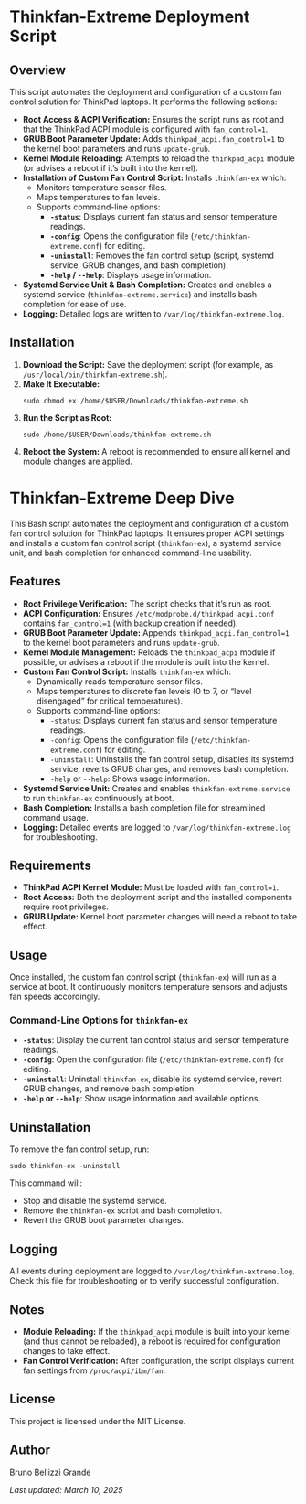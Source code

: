 # Thinkfan-Extreme Deployment Script

## Overview

This script automates the deployment and configuration of a custom fan control solution for ThinkPad laptops. It performs the following actions:

- **Root Access & ACPI Verification:** Ensures the script runs as root and that the ThinkPad ACPI module is configured with `fan_control=1`.
- **GRUB Boot Parameter Update:** Adds `thinkpad_acpi.fan_control=1` to the kernel boot parameters and runs `update-grub`.
- **Kernel Module Reloading:** Attempts to reload the `thinkpad_acpi` module (or advises a reboot if it’s built into the kernel).
- **Installation of Custom Fan Control Script:** Installs `thinkfan-ex` which:
  - Monitors temperature sensor files.
  - Maps temperatures to fan levels.
  - Supports command-line options:
    - **`-status`**: Displays current fan status and sensor temperature readings.
    - **`-config`**: Opens the configuration file (`/etc/thinkfan-extreme.conf`) for editing.
    - **`-uninstall`**: Removes the fan control setup (script, systemd service, GRUB changes, and bash completion).
    - **`-help` / `--help`**: Displays usage information.
- **Systemd Service Unit & Bash Completion:** Creates and enables a systemd service (`thinkfan-extreme.service`) and installs bash completion for ease of use.
- **Logging:** Detailed logs are written to `/var/log/thinkfan-extreme.log`.

<h2>Installation</h2>
<ol>
  <li>
    <strong>Download the Script:</strong> Save the deployment script (for example, as <code>/usr/local/bin/thinkfan-extreme.sh</code>).
  </li>
  <li>
    <strong>Make It Executable:</strong>
    <pre><code>sudo chmod +x /home/$USER/Downloads/thinkfan-extreme.sh</code></pre>
  </li>
  <li>
    <strong>Run the Script as Root:</strong>
    <pre><code>sudo /home/$USER/Downloads/thinkfan-extreme.sh</code></pre>
  </li>
  <li>
    <strong>Reboot the System:</strong> A reboot is recommended to ensure all kernel and module changes are applied.
  </li>
</ol>
<h1>Thinkfan-Extreme Deep Dive</h1>
<p>This Bash script automates the deployment and configuration of a custom fan control solution for ThinkPad laptops. It ensures proper ACPI settings and installs a custom fan control script (<code>thinkfan-ex</code>), a systemd service unit, and bash completion for enhanced command-line usability.</p>
<h2>Features</h2>
<ul>
  <li><strong>Root Privilege Verification:</strong> The script checks that it’s run as root.</li>
  <li><strong>ACPI Configuration:</strong> Ensures <code>/etc/modprobe.d/thinkpad_acpi.conf</code> contains <code>fan_control=1</code> (with backup creation if needed).</li>
  <li><strong>GRUB Boot Parameter Update:</strong> Appends <code>thinkpad_acpi.fan_control=1</code> to the kernel boot parameters and runs <code>update-grub</code>.</li>
  <li><strong>Kernel Module Management:</strong> Reloads the <code>thinkpad_acpi</code> module if possible, or advises a reboot if the module is built into the kernel.</li>
  <li><strong>Custom Fan Control Script:</strong> Installs <code>thinkfan-ex</code> which:
    <ul>
      <li>Dynamically reads temperature sensor files.</li>
      <li>Maps temperatures to discrete fan levels (0 to 7, or “level disengaged” for critical temperatures).</li>
      <li>Supports command-line options:
        <ul>
          <li><code>-status</code>: Displays current fan status and sensor temperature readings.</li>
          <li><code>-config</code>: Opens the configuration file (<code>/etc/thinkfan-extreme.conf</code>) for editing.</li>
          <li><code>-uninstall</code>: Uninstalls the fan control setup, disables its systemd service, reverts GRUB changes, and removes bash completion.</li>
          <li><code>-help</code> or <code>--help</code>: Shows usage information.</li>
        </ul>
      </li>
    </ul>
  </li>
  <li><strong>Systemd Service Unit:</strong> Creates and enables <code>thinkfan-extreme.service</code> to run <code>thinkfan-ex</code> continuously at boot.</li>
  <li><strong>Bash Completion:</strong> Installs a bash completion file for streamlined command usage.</li>
  <li><strong>Logging:</strong> Detailed events are logged to <code>/var/log/thinkfan-extreme.log</code> for troubleshooting.</li>
</ul>
<h2>Requirements</h2>
<ul>
  <li><strong>ThinkPad ACPI Kernel Module:</strong> Must be loaded with <code>fan_control=1</code>.</li>
  <li><strong>Root Access:</strong> Both the deployment script and the installed components require root privileges.</li>
  <li><strong>GRUB Update:</strong> Kernel boot parameter changes will need a reboot to take effect.</li>
</ul>
<h2>Usage</h2>
<p>Once installed, the custom fan control script (<code>thinkfan-ex</code>) will run as a service at boot. It continuously monitors temperature sensors and adjusts fan speeds accordingly.</p>
<h3>Command-Line Options for <code>thinkfan-ex</code></h3>
<ul>
  <li>
    <strong><code>-status</code></strong>: Display the current fan control status and sensor temperature readings.
  </li>
  <li>
    <strong><code>-config</code></strong>: Open the configuration file (<code>/etc/thinkfan-extreme.conf</code>) for editing.
  </li>
  <li>
    <strong><code>-uninstall</code></strong>: Uninstall <code>thinkfan-ex</code>, disable its systemd service, revert GRUB changes, and remove bash completion.
  </li>
  <li>
    <strong><code>-help</code> or <code>--help</code></strong>: Show usage information and available options.
  </li>
</ul>
<h2>Uninstallation</h2>
<p>To remove the fan control setup, run:</p>
<pre><code>sudo thinkfan-ex -uninstall</code></pre>
<p>This command will:</p>
<ul>
  <li>Stop and disable the systemd service.</li>
  <li>Remove the <code>thinkfan-ex</code> script and bash completion.</li>
  <li>Revert the GRUB boot parameter changes.</li>
</ul>
<h2>Logging</h2>
<p>All events during deployment are logged to <code>/var/log/thinkfan-extreme.log</code>. Check this file for troubleshooting or to verify successful configuration.</p>
<h2>Notes</h2>
<ul>
  <li>
    <strong>Module Reloading:</strong> If the <code>thinkpad_acpi</code> module is built into your kernel (and thus cannot be reloaded), a reboot is required for configuration changes to take effect.
  </li>
  <li>
    <strong>Fan Control Verification:</strong> After configuration, the script displays current fan settings from <code>/proc/acpi/ibm/fan</code>.
  </li>
</ul>
<h2>License</h2>
<p>This project is licensed under the MIT License.</p>
<h2>Author</h2>
<p>Bruno Bellizzi Grande</p>
<p><em>Last updated: March 10, 2025</em></p>
